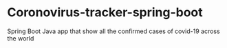 # Coronovirus-tracker-spring-boot
Spring Boot Java app that show all the confirmed cases of covid-19 across the world
